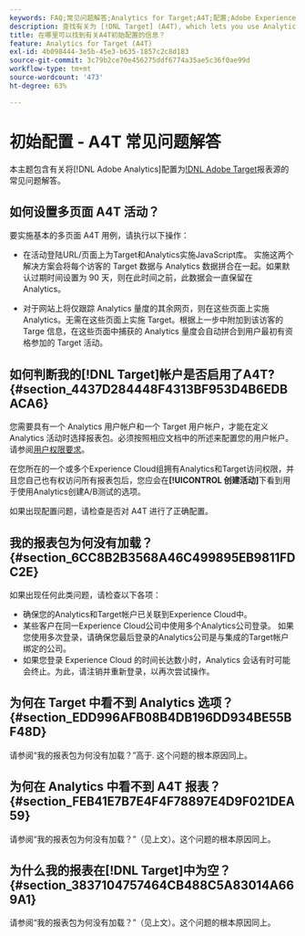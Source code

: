 ```yaml
---
keywords: FAQ;常见问题解答;Analytics for Target;A4T;配置;Adobe Experience Cloud
description: 查找有关为 [!DNL Target] (A4T), which lets you use Analytics reporting for [!DNL Target] 活动配置Analytics的常见问题解答。
title: 在哪里可以找到有关A4T初始配置的信息？
feature: Analytics for Target (A4T)
exl-id: 4b098444-3e5b-45e3-b635-1857c2c8d183
source-git-commit: 3c79b2ce70e456275ddf6774a35ae5c36f0ae99d
workflow-type: tm+mt
source-wordcount: '473'
ht-degree: 63%

---
```


# 初始配置 - A4T 常见问题解答

本主题包含有关将[!DNL Adobe Analytics]配置为[!DNL Adobe Target](A4T)报表源的常见问题解答。

## 如何设置多页面 A4T 活动？

要实施基本的多页面 A4T 用例，请执行以下操作：

* 在活动登陆URL/页面上为Target和Analytics实施JavaScript库。 实施这两个解决方案会将每个访客的 Target 数据与 Analytics 数据拼合在一起。如果默认过期时间设置为 90 天，则在此时间之前，此数据会一直保留在 Analytics。

* 对于网站上将仅跟踪 Analytics 量度的其余网页，则在这些页面上实施 Analytics。无需在这些页面上实施 Target。根据上一步中附加到该访客的 Targe 信息，在这些页面中捕获的 Analytics 量度会自动拼合到用户最初有资格参加的 Target 活动。

## 如何判断我的[!DNL Target]帐户是否启用了A4T? {#section_4437D284448F4313BF953D4B6EDBACA6}

您需要具有一个 Analytics 用户帐户和一个 Target 用户帐户，才能在定义 Analytics 活动时选择报表包。必须按照相应文档中的所述来配置您的用户帐户。请参阅[用户权限要求](/help/c-integrating-target-with-mac/a4t/account-reqs.md#concept_4BC06CAB00BF46FF9362AFE98656B083)。

在您所在的一个或多个Experience Cloud组拥有Analytics和Target访问权限，并且您自己也有权访问所有报表包后，您应会在&#x200B;**[!UICONTROL 创建活动]**&#x200B;下看到用于使用Analytics创建A/B测试的选项。

如果出现配置问题，请检查是否对 A4T 进行了正确配置。

## 我的报表包为何没有加载？ {#section_6CC8B2B3568A46C499895EB9811FDC2E}

如果出现任何此类问题，请检查以下各项：

* 确保您的Analytics和Target帐户已关联到Experience Cloud中。
* 某些客户在同一Experience Cloud公司中使用多个Analytics公司登录。 如果您使用多次登录，请确保您最后登录的Analytics公司是与集成的Target帐户绑定的公司。
* 如果您登录 Experience Cloud 的时间长达数小时，Analytics 会话有时可能会终止。为此，请注销并重新登录，以再次尝试操作。

## 为何在 Target 中看不到 Analytics 选项？ {#section_EDD996AFB08B4DB196DD934BE55BF48D}

请参阅“我的报表包为何没有加载？”高于. 这个问题的根本原因同上。

## 为何在 Analytics 中看不到 A4T 报表？ {#section_FEB41E7B7E4F4F78897E4D9F021DEA59}

请参阅“我的报表包为何没有加载？”（见上文）。这个问题的根本原因同上。

## 为什么我的报表在[!DNL Target]中为空？ {#section_3837104757464CB488C5A83014A669A1}

请参阅“我的报表包为何没有加载？”（见上文）。这个问题的根本原因同上。
